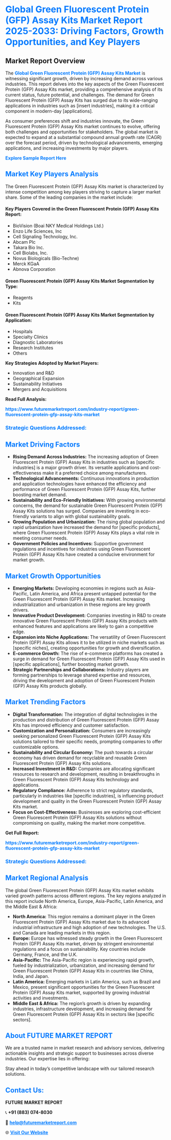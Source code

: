 <h1 style="color: #007BFF;">Global Green Fluorescent Protein (GFP) Assay Kits Market Report 2025-2033: Driving Factors, Growth Opportunities, and Key Players</h1>

<section id="overview">
<h2>Market Report Overview</h2>
<p>The <a href="https://www.futuremarketreport.com/industry-report/green-fluorescent-protein-gfp-assay-kits-market" style="color: #007BFF; text-decoration: none;"><strong>Global Green Fluorescent Protein (GFP) Assay Kits Market</strong></a> is witnessing significant growth, driven by increasing demand across various industries. This report delves into the key aspects of the Green Fluorescent Protein (GFP) Assay Kits market, providing a comprehensive analysis of its current status, future potential, and challenges. The demand for Green Fluorescent Protein (GFP) Assay Kits has surged due to its wide-ranging applications in industries such as [insert industries], making it a critical component in modern-day [applications].</p>
<p>As consumer preferences shift and industries innovate, the Green Fluorescent Protein (GFP) Assay Kits market continues to evolve, offering both challenges and opportunities for stakeholders. The global market is expected to expand at a substantial compound annual growth rate (CAGR) over the forecast period, driven by technological advancements, emerging applications, and increasing investments by major players.</p>
</section>

<section id="overview">
<p><a href="https://www.futuremarketreport.com/request-sample/reportId=77486" style="color: #007BFF; text-decoration: none;"><strong>Explore Sample Report Here</strong></a></p>
</section>

<section id="key-players">
<h2 style="color: #007BFF;">Market Key Players Analysis</h2>
<p>The Green Fluorescent Protein (GFP) Assay Kits market is characterized by intense competition among key players striving to capture a larger market share. Some of the leading companies in the market include:</p>
<h4>Key Players Covered in the Green Fluorescent Protein (GFP) Assay Kits Report:</h4>
<ul><li>BioVision (Boai NKY Medical Holdings Ltd.)</li><li>Enzo Life Sciences, Inc</li><li>Cell Signaling Technology, Inc.</li><li>Abcam Plc</li><li>Takara Bio Inc.</li><li>Cell Biolabs, Inc.</li><li>Novus Biologicals (Bio-Techne)</li><li>Merck KGaA</li><li>Abnova Corporation</li></ul>
<h4>Green Fluorescent Protein (GFP) Assay Kits Market Segmentation by Type:</h4>
<ul><li>Reagents</li><li>Kits</li></ul>

<h4>Green Fluorescent Protein (GFP) Assay Kits Market Segmentation by Application:</h4>
<ul><li>Hospitals</li><li>Specialty Clinics</li><li>Diagnostic Laboratories</li><li>Research Institutes</li><li>Others</li></ul>
<p><strong>Key Strategies Adopted by Market Players:</strong></p>
<ul>
<li>Innovation and R&D</li>
<li>Geographical Expansion</li>
<li>Sustainability Initiatives</li>
<li>Mergers and Acquisitions</li>
</ul>
</section>

<section>
<p><strong>Read Full Analysis: </strong></p><a href="https://www.futuremarketreport.com/industry-report/green-fluorescent-protein-gfp-assay-kits-market" style="color: #007BFF; text-decoration: none;"><strong>https://www.futuremarketreport.com/industry-report/green-fluorescent-protein-gfp-assay-kits-market</strong></a>
<h3 style="color: #007BFF;">Strategic Questions Addressed:</h3>
</section>

<section id="driving-factors">
<h2 style="color: #007BFF;">Market Driving Factors</h2>
<ul>
<li><strong>Rising Demand Across Industries:</strong> The increasing adoption of Green Fluorescent Protein (GFP) Assay Kits in industries such as [specific industries] is a major growth driver. Its versatile applications and cost-effectiveness make it a preferred choice among manufacturers.</li>
<li><strong>Technological Advancements:</strong> Continuous innovations in production and application technologies have enhanced the efficiency and performance of Green Fluorescent Protein (GFP) Assay Kits, further boosting market demand.</li>
<li><strong>Sustainability and Eco-Friendly Initiatives:</strong> With growing environmental concerns, the demand for sustainable Green Fluorescent Protein (GFP) Assay Kits solutions has surged. Companies are investing in eco-friendly variants to align with global sustainability goals.</li>
<li><strong>Growing Population and Urbanization:</strong> The rising global population and rapid urbanization have increased the demand for [specific products], where Green Fluorescent Protein (GFP) Assay Kits plays a vital role in meeting consumer needs.</li>
<li><strong>Government Policies and Incentives:</strong> Supportive government regulations and incentives for industries using Green Fluorescent Protein (GFP) Assay Kits have created a conducive environment for market growth.</li>
</ul>
</section>

<section id="growth-opportunities">
<h2 style="color: #007BFF;">Market Growth Opportunities</h2>
<ul>
<li><strong>Emerging Markets:</strong> Developing economies in regions such as Asia-Pacific, Latin America, and Africa present untapped potential for the Green Fluorescent Protein (GFP) Assay Kits market. Increasing industrialization and urbanization in these regions are key growth drivers.</li>
<li><strong>Innovative Product Development:</strong> Companies investing in R&D to create innovative Green Fluorescent Protein (GFP) Assay Kits products with enhanced features and applications are likely to gain a competitive edge.</li>
<li><strong>Expansion into Niche Applications:</strong> The versatility of Green Fluorescent Protein (GFP) Assay Kits allows it to be utilized in niche markets such as [specific niches], creating opportunities for growth and diversification.</li>
<li><strong>E-commerce Growth:</strong> The rise of e-commerce platforms has created a surge in demand for Green Fluorescent Protein (GFP) Assay Kits used in [specific applications], further boosting market growth.</li>
<li><strong>Strategic Partnerships and Collaborations:</strong> Industry players are forming partnerships to leverage shared expertise and resources, driving the development and adoption of Green Fluorescent Protein (GFP) Assay Kits products globally.</li>
</ul>
</section>

<section id="trending-factors">
<h2 style="color: #007BFF;">Market Trending Factors</h2>
<ul>
<li><strong>Digital Transformation:</strong> The integration of digital technologies in the production and distribution of Green Fluorescent Protein (GFP) Assay Kits has improved efficiency and customer satisfaction.</li>
<li><strong>Customization and Personalization:</strong> Consumers are increasingly seeking personalized Green Fluorescent Protein (GFP) Assay Kits solutions tailored to their specific needs, prompting companies to offer customizable options.</li>
<li><strong>Sustainability and Circular Economy:</strong> The push towards a circular economy has driven demand for recyclable and reusable Green Fluorescent Protein (GFP) Assay Kits solutions.</li>
<li><strong>Increased Investment in R&D:</strong> Companies are allocating significant resources to research and development, resulting in breakthroughs in Green Fluorescent Protein (GFP) Assay Kits technology and applications.</li>
<li><strong>Regulatory Compliance:</strong> Adherence to strict regulatory standards, particularly in industries like [specific industries], is influencing product development and quality in the Green Fluorescent Protein (GFP) Assay Kits market.</li>
<li><strong>Focus on Cost-Effectiveness:</strong> Businesses are exploring cost-efficient Green Fluorescent Protein (GFP) Assay Kits solutions without compromising on quality, making the market more competitive.</li>
</ul>
</section>

<section>
<p><strong>Get Full Report: </strong></p><a href="https://www.futuremarketreport.com/industry-report/green-fluorescent-protein-gfp-assay-kits-market" style="color: #007BFF; text-decoration: none;"><strong>https://www.futuremarketreport.com/industry-report/green-fluorescent-protein-gfp-assay-kits-market</strong></a>
<h3 style="color: #007BFF;">Strategic Questions Addressed:</h3>
</section>


<section id="regional-analysis">
<h2 style="color: #007BFF;">Market Regional Analysis</h2>
<p>The global Green Fluorescent Protein (GFP) Assay Kits market exhibits varied growth patterns across different regions. The key regions analyzed in this report include North America, Europe, Asia-Pacific, Latin America, and the Middle East & Africa:</p>
<ul>
<li><strong>North America:</strong> This region remains a dominant player in the Green Fluorescent Protein (GFP) Assay Kits market due to its advanced industrial infrastructure and high adoption of new technologies. The U.S. and Canada are leading markets in this region.</li>
<li><strong>Europe:</strong> Europe has witnessed steady growth in the Green Fluorescent Protein (GFP) Assay Kits market, driven by stringent environmental regulations and a focus on sustainability. Key countries include Germany, France, and the U.K.</li>
<li><strong>Asia-Pacific:</strong> The Asia-Pacific region is experiencing rapid growth, fueled by industrialization, urbanization, and increasing demand for Green Fluorescent Protein (GFP) Assay Kits in countries like China, India, and Japan.</li>
<li><strong>Latin America:</strong> Emerging markets in Latin America, such as Brazil and Mexico, present significant opportunities for the Green Fluorescent Protein (GFP) Assay Kits market, supported by growing industrial activities and investments.</li>
<li><strong>Middle East & Africa:</strong> The region’s growth is driven by expanding industries, infrastructure development, and increasing demand for Green Fluorescent Protein (GFP) Assay Kits in sectors like [specific sectors].</li>
</ul>
</section>

<footer>
<h2 style="color: #007BFF;">About FUTURE MARKET REPORT</h2>
<p>We are a trusted name in market research and advisory services, delivering actionable insights and strategic support to businesses across diverse industries. Our expertise lies in offering:</p>

<p>Stay ahead in today’s competitive landscape with our tailored research solutions.</p>

<h2 style="color: #007BFF;">Contact Us:</h2>
<p><strong>FUTURE MARKET REPORT</strong></p>
<p>📞 <strong>+91 (883) 074-8030</strong></p>
<p>📧 <strong><a href="mailto:help@futuremarketreport.com" style="color: #007BFF;">help@futuremarketreport.com</a></strong></p>
<p>🌐 <strong><a href="https://www.futuremarketreport.com/" style="color: #007BFF;">Visit Our Website</a></strong></p>
</footer>